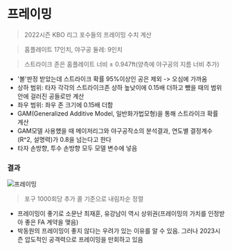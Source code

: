 # 프레이밍
> 2022시즌 KBO 리그 포수들의 프레이밍 수치 계산

> 홈플레이트 17인치, 야구공 둘레: 9인치

> 스트라이크 존은 홈플레이트 너비 ± 0.947ft(양측에 야구공의 지름 너비 추가)

- '볼'판정 받았는데 스트라이크 확률 95%이상인 공은 제외 -> 오심에 가까움
- 상하 범위: 타자 각각의 스트라이크존 상하 높낮이에 0.15배 더하고 뺐을 때의 범위 안에 걸러진 공들로만 계산
- 좌우 범위: 좌우 존 크기에 0.15배 더함
- GAM(Generalized Additive Model, 일반화가법모형)을 통해 스트라이크 확률 계산
- GAM모델 사용헀을 때 메이저리그와 야구공작소의 분석결과, 연도별 결정계수(R^2, 설명력)가 0.8을 넘는다고 한다
- 타자 손방향, 투수 손방향 모두 모델 변수에 넣음

### 결과
![프레이밍](https://github.com/jaeb0129/baseball/assets/63768509/9a451d4f-9257-4d78-bcf6-d1dbabb70776)
> 포구 1000회당 추가 콜 기준으로 내림차순 정렬

- 프레이밍이 좋기로 소문난 최재훈, 유강남이 역시 상위권(프레이밍의 가치를 인정받아 좋은 FA 계약을 맺음)
- 박동원의 프레이밍이 좋지 않다는 우려가 있는 이유를 알 수 있음. 그러나 2023시즌 압도적인 공격력으로 프레이밍을 만회하고 있음
